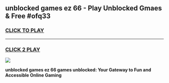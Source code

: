 
## unblocked games ez 66 - Play Unblocked Gmaes & Free #ofq33
<h3>
<a href="https://news.freeplayer.one?title=unblocked_games_ez_66&ref=03M">CLICK TO PLAY</a></h3>
<hr>

<h3>
<a href="https://news.freeplayer.one?title=unblocked_games_ez_66&ref=03M">CLICK 2 PLAY</a>
  
</h3>

<a href="https://news.freeplayer.one?title=unblocked_games_ez_66&ref=03M"><img src="https://clearcache.store/games.png"></a>


**unblocked games ez 66 games unblocked: Your Gateway to Fun and Accessible Online Gaming**
